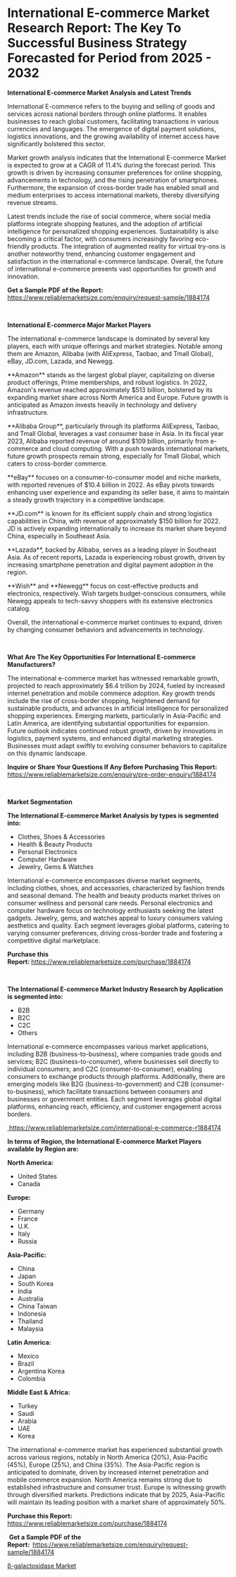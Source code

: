 <p><h1>International E-commerce Market Research Report: The Key To Successful Business Strategy Forecasted for Period from 2025 - 2032</h1></p><p><strong>International E-commerce Market Analysis and Latest Trends</strong></p>
<p><p>International E-commerce refers to the buying and selling of goods and services across national borders through online platforms. It enables businesses to reach global customers, facilitating transactions in various currencies and languages. The emergence of digital payment solutions, logistics innovations, and the growing availability of internet access have significantly bolstered this sector. </p><p>Market growth analysis indicates that the International E-commerce Market is expected to grow at a CAGR of 11.4% during the forecast period. This growth is driven by increasing consumer preferences for online shopping, advancements in technology, and the rising penetration of smartphones. Furthermore, the expansion of cross-border trade has enabled small and medium enterprises to access international markets, thereby diversifying revenue streams. </p><p>Latest trends include the rise of social commerce, where social media platforms integrate shopping features, and the adoption of artificial intelligence for personalized shopping experiences. Sustainability is also becoming a critical factor, with consumers increasingly favoring eco-friendly products. The integration of augmented reality for virtual try-ons is another noteworthy trend, enhancing customer engagement and satisfaction in the international e-commerce landscape. Overall, the future of international e-commerce presents vast opportunities for growth and innovation.</p></p>
<p><strong>Get a Sample PDF of the Report:&nbsp;</strong> <a href="https://www.reliablemarketsize.com/enquiry/request-sample/1884174?utm_campaign=2470&utm_medium=2&utm_source=Github&utm_content=ia&utm_term=28032025&utm_id=international-e-commerce">https://www.reliablemarketsize.com/enquiry/request-sample/1884174</a></p>
<p>&nbsp;</p>
<p><strong>International E-commerce Major Market Players</strong></p>
<p><p>The international e-commerce landscape is dominated by several key players, each with unique offerings and market strategies. Notable among them are Amazon, Alibaba (with AliExpress, Taobao, and Tmall Global), eBay, JD.com, Lazada, and Newegg.</p><p>**Amazon** stands as the largest global player, capitalizing on diverse product offerings, Prime memberships, and robust logistics. In 2022, Amazon's revenue reached approximately $513 billion, bolstered by its expanding market share across North America and Europe. Future growth is anticipated as Amazon invests heavily in technology and delivery infrastructure.</p><p>**Alibaba Group**, particularly through its platforms AliExpress, Taobao, and Tmall Global, leverages a vast consumer base in Asia. In its fiscal year 2023, Alibaba reported revenue of around $109 billion, primarily from e-commerce and cloud computing. With a push towards international markets, future growth prospects remain strong, especially for Tmall Global, which caters to cross-border commerce.</p><p>**eBay** focuses on a consumer-to-consumer model and niche markets, with reported revenues of $10.4 billion in 2022. As eBay pivots towards enhancing user experience and expanding its seller base, it aims to maintain a steady growth trajectory in a competitive landscape.</p><p>**JD.com** is known for its efficient supply chain and strong logistics capabilities in China, with revenue of approximately $150 billion for 2022. JD is actively expanding internationally to increase its market share beyond China, especially in Southeast Asia.</p><p>**Lazada**, backed by Alibaba, serves as a leading player in Southeast Asia. As of recent reports, Lazada is experiencing robust growth, driven by increasing smartphone penetration and digital payment adoption in the region.</p><p>**Wish** and **Newegg** focus on cost-effective products and electronics, respectively. Wish targets budget-conscious consumers, while Newegg appeals to tech-savvy shoppers with its extensive electronics catalog.</p><p>Overall, the international e-commerce market continues to expand, driven by changing consumer behaviors and advancements in technology.</p></p>
<p>&nbsp;</p>
<p><strong>What Are The Key Opportunities For International E-commerce Manufacturers?</strong></p>
<p><p>The international e-commerce market has witnessed remarkable growth, projected to reach approximately $6.4 trillion by 2024, fueled by increased internet penetration and mobile commerce adoption. Key growth trends include the rise of cross-border shopping, heightened demand for sustainable products, and advances in artificial intelligence for personalized shopping experiences. Emerging markets, particularly in Asia-Pacific and Latin America, are identifying substantial opportunities for expansion. Future outlook indicates continued robust growth, driven by innovations in logistics, payment systems, and enhanced digital marketing strategies. Businesses must adapt swiftly to evolving consumer behaviors to capitalize on this dynamic landscape.</p></p>
<p><strong>Inquire or Share Your Questions If Any Before Purchasing This Report:</strong> <a href="https://www.reliablemarketsize.com/enquiry/pre-order-enquiry/1884174?utm_campaign=2470&utm_medium=2&utm_source=Github&utm_content=ia&utm_term=28032025&utm_id=international-e-commerce">https://www.reliablemarketsize.com/enquiry/pre-order-enquiry/1884174</a></p>
<p>&nbsp;</p>
<p><strong>Market Segmentation</strong></p>
<p><strong>The International E-commerce Market Analysis by types is segmented into:</strong></p>
<p><ul><li>Clothes, Shoes & Accessories</li><li>Health & Beauty Products</li><li>Personal Electronics</li><li>Computer Hardware</li><li>Jewelry, Gems & Watches</li></ul></p>
<p><p>International e-commerce encompasses diverse market segments, including clothes, shoes, and accessories, characterized by fashion trends and seasonal demand. The health and beauty products market thrives on consumer wellness and personal care needs. Personal electronics and computer hardware focus on technology enthusiasts seeking the latest gadgets. Jewelry, gems, and watches appeal to luxury consumers valuing aesthetics and quality. Each segment leverages global platforms, catering to varying consumer preferences, driving cross-border trade and fostering a competitive digital marketplace.</p></p>
<p><strong>Purchase this Report:&nbsp;</strong><a href="https://www.reliablemarketsize.com/purchase/1884174?utm_campaign=2470&utm_medium=2&utm_source=Github&utm_content=ia&utm_term=28032025&utm_id=international-e-commerce">https://www.reliablemarketsize.com/purchase/1884174</a></p>
<p>&nbsp;</p>
<p><strong>The International E-commerce Market Industry Research by Application is segmented into:</strong></p>
<p><ul><li>B2B</li><li>B2C</li><li>C2C</li><li>Others</li></ul></p>
<p><p>International e-commerce encompasses various market applications, including B2B (business-to-business), where companies trade goods and services; B2C (business-to-consumer), where businesses sell directly to individual consumers; and C2C (consumer-to-consumer), enabling consumers to exchange products through platforms. Additionally, there are emerging models like B2G (business-to-government) and C2B (consumer-to-business), which facilitate transactions between consumers and businesses or government entities. Each segment leverages global digital platforms, enhancing reach, efficiency, and customer engagement across borders.</p></p>
<p><a href="https://www.reliablemarketsize.com/international-e-commerce-r1884174?utm_campaign=2470&utm_medium=2&utm_source=Github&utm_content=ia&utm_term=28032025&utm_id=international-e-commerce">&nbsp;https://www.reliablemarketsize.com/international-e-commerce-r1884174</a></p>
<p><strong>In terms of Region, the International E-commerce Market Players available by Region are:</strong></p>
<p>
    <p> <strong> North America: </strong>
        <ul>
            <li>United States</li>
            <li>Canada</li>
        </ul>
        </p> 
    <p> <strong> Europe: </strong>
        <ul>
            <li>Germany</li>
            <li>France</li>
            <li>U.K.</li>
            <li>Italy</li>
            <li>Russia</li>
        </ul>
        </p> 
    <p> <strong> Asia-Pacific: </strong>
        <ul>
            <li>China</li>
            <li>Japan</li>
            <li>South Korea</li>
            <li>India</li>
            <li>Australia</li>
            <li>China Taiwan</li>
            <li>Indonesia</li>
            <li>Thailand</li>
            <li>Malaysia</li>
        </ul>
        </p> 
    <p> <strong> Latin America: </strong>
        <ul>
            <li>Mexico</li>
            <li>Brazil</li>
            <li>Argentina Korea</li>
            <li>Colombia</li>
        </ul>
        </p> 
    <p> <strong> Middle East & Africa: </strong>
        <ul>
            <li>Turkey</li>
            <li>Saudi</li>
            <li>Arabia</li>
            <li>UAE</li>
            <li>Korea</li>
        </ul>
    </p>
    </p>
<p><p>The international e-commerce market has experienced substantial growth across various regions, notably in North America (20%), Asia-Pacific (45%), Europe (25%), and China (35%). The Asia-Pacific region is anticipated to dominate, driven by increased internet penetration and mobile commerce expansion. North America remains strong due to established infrastructure and consumer trust. Europe is witnessing growth through diversified markets. Predictions indicate that by 2025, Asia-Pacific will maintain its leading position with a market share of approximately 50%.</p></p>
<p><strong>Purchase this Report: </strong><a href="https://www.reliablemarketsize.com/purchase/1884174?utm_campaign=2470&utm_medium=2&utm_source=Github&utm_content=ia&utm_term=28032025&utm_id=international-e-commerce">https://www.reliablemarketsize.com/purchase/1884174</a></p>
<p>&nbsp;<strong>Get a Sample PDF of the Report:&nbsp;&nbsp;</strong><a href="https://www.reliablemarketsize.com/enquiry/request-sample/1884174?utm_campaign=2470&utm_medium=2&utm_source=Github&utm_content=ia&utm_term=28032025&utm_id=international-e-commerce">https://www.reliablemarketsize.com/enquiry/request-sample/1884174</a></p>
<p><strong></strong></p>
<p><p><a href="https://github.com/yankimber90yankim/Market-Research-Report-List-1/blob/main/b-galactosidase-market.md?utm_campaign=2470&utm_medium=2&utm_source=Github&utm_content=ia&utm_term=28032025&utm_id=international-e-commerce">β-galactosidase Market</a></p></p>